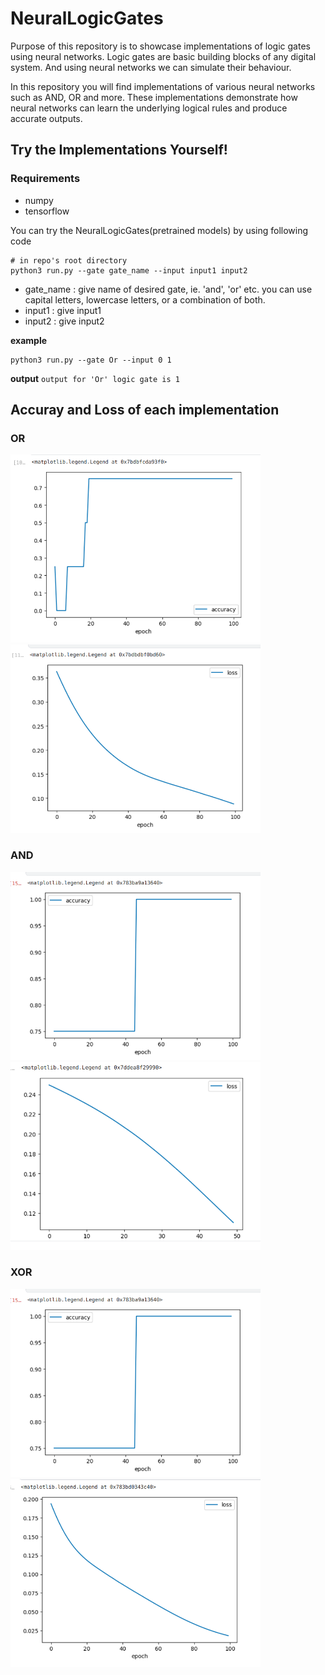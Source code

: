 # NeuralLogicGates

Purpose of this repository is to showcase implementations of logic gates using neural networks. Logic gates are basic building blocks of any digital system. And using neural networks we can simulate their behaviour.

In this repository you will find implementations of various neural networks such as AND, OR and more. These implementations demonstrate how neural networks can learn the underlying logical rules and produce accurate outputs. 

## Try the Implementations Yourself!

### Requirements
- numpy
- tensorflow

You can try the NeuralLogicGates(pretrained models) by using following code
```
# in repo's root directory
python3 run.py --gate gate_name --input input1 input2
```
- gate_name : give name of desired gate, ie. 'and', 'or' etc. you can use capital letters, lowercase letters, or a combination of both.
- input1 : give input1
- input2 : give input2

**example**
```
python3 run.py --gate Or --input 0 1
```
**output**
`output for 'Or' logic gate is 1`

## Accuray and Loss of each implementation 

### OR
<div>
  <img src="OR_gate/accuray.png" alt="Image 1" width="400" />
  <img src="OR_gate/loss.png" alt="Image 2" width="400" />
</div>

### AND
<div>
  <img src="NOR_gate/accuracy.png" alt="Image 1" width="400" />
  <img src="AND_gate/loss.png" alt="Image 2" width="400" />
</div>

### XOR
<div>
  <img src="NOR_gate/accuracy.png" alt="Image 1" width="400" />
  <img src="NOR_gate/loss.png" alt="Image 2" width="400" />
</div>
